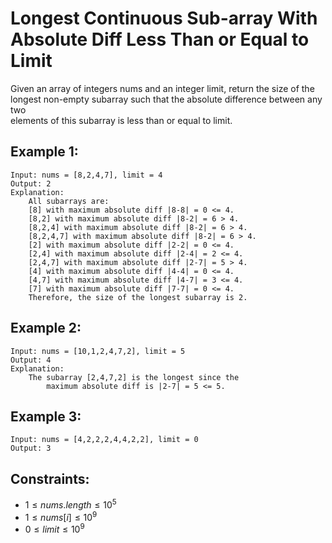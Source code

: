# Longest Continuous Sub-array With Absolute Diff Less Than or Equal to Limit

Given an array of integers nums and an integer limit, return the size of the  
longest non-empty subarray such that the absolute difference between any two  
elements of this subarray is less than or equal to limit.

 

## Example 1:

    Input: nums = [8,2,4,7], limit = 4
    Output: 2 
    Explanation: 
        All subarrays are: 
        [8] with maximum absolute diff |8-8| = 0 <= 4.
        [8,2] with maximum absolute diff |8-2| = 6 > 4. 
        [8,2,4] with maximum absolute diff |8-2| = 6 > 4.
        [8,2,4,7] with maximum absolute diff |8-2| = 6 > 4.
        [2] with maximum absolute diff |2-2| = 0 <= 4.
        [2,4] with maximum absolute diff |2-4| = 2 <= 4.
        [2,4,7] with maximum absolute diff |2-7| = 5 > 4.
        [4] with maximum absolute diff |4-4| = 0 <= 4.
        [4,7] with maximum absolute diff |4-7| = 3 <= 4.
        [7] with maximum absolute diff |7-7| = 0 <= 4. 
        Therefore, the size of the longest subarray is 2.

## Example 2:

    Input: nums = [10,1,2,4,7,2], limit = 5
    Output: 4 
    Explanation: 
        The subarray [2,4,7,2] is the longest since the 
            maximum absolute diff is |2-7| = 5 <= 5.
        
## Example 3:

    Input: nums = [4,2,2,2,4,4,2,2], limit = 0
    Output: 3

 

## Constraints:

* $1 \le nums.length \le 10^5$
* $1 \le nums[i] \le 10^9$
* $0 \le limit \le 10^9$

